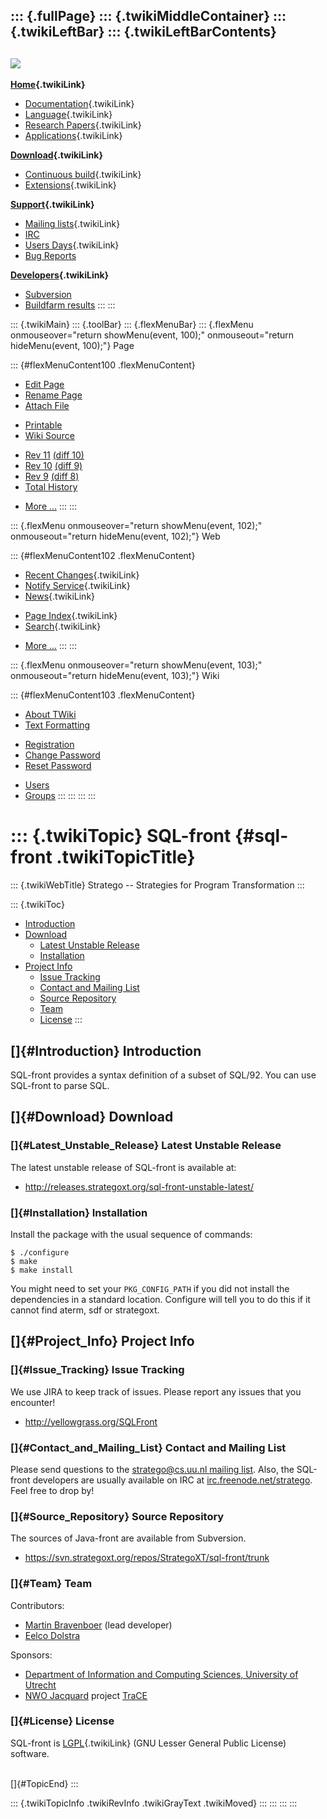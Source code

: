 ::: {.fullPage}
::: {.twikiMiddleContainer}
::: {.twikiLeftBar}
::: {.twikiLeftBarContents}
  ----------------------------------------------------------------------------------
  [![](../pub/Stratego/StrategoLogo/StrategoLogoTextlessWhite-100px.png)](WebHome)
  ----------------------------------------------------------------------------------

**[Home](WebHome){.twikiLink}**

-   [Documentation](StrategoDocumentation){.twikiLink}
-   [Language](StrategoLanguage){.twikiLink}
-   [Research Papers](StrategoPublications){.twikiLink}
-   [Applications](StrategoApplication){.twikiLink}

**[Download](StrategoDownload){.twikiLink}**

-   [Continuous build](ContinuousBuild){.twikiLink}
-   [Extensions](AdditionalPackageDownload){.twikiLink}

**[Support](StrategoSupport){.twikiLink}**

-   [Mailing lists](MailingList){.twikiLink}
-   [IRC](irc://irc.freenode.net/#stratego)
-   [Users Days](StrategoUsersDay){.twikiLink}
-   [Bug Reports](http://yellowgrass.org/project/StrategoXT)

**[Developers](StrategoDev){.twikiLink}**

-   [Subversion](https://svn.strategoxt.org/repos/StrategoXT/strategoxt/trunk)
-   [Buildfarm
    results](http://hydra.nixos.org/jobset/strategoxt/strategoxt-release/all)
:::
:::

::: {.twikiMain}
::: {.toolBar}
::: {.flexMenuBar}
::: {.flexMenu onmouseover="return showMenu(event, 100);" onmouseout="return hideMenu(event, 100);"}
Page

::: {#flexMenuContent100 .flexMenuContent}
-   [Edit
    Page](http://www.program-transformation.org/edit/Stratego/SqlFront?t=1536825510)
-   [Rename
    Page](http://www.program-transformation.org/rename/Stratego/SqlFront)
-   [Attach
    File](http://www.program-transformation.org/attach/Stratego/SqlFront)

<!-- -->

-   [Printable](http://www.program-transformation.org/view/Stratego/SqlFront?skin=print.pattern)
-   [Wiki
    Source](http://www.program-transformation.org/view/Stratego/SqlFront?skin=text&raw=on&contenttype=text/plain)

<!-- -->

-   [Rev
    11](http://www.program-transformation.org/view/Stratego/SqlFront?rev=1.11)
    [(diff 10)](http://www.program-transformation.org/rdiff/Stratego/SqlFront?rev1=1.11&rev2=1.10)
-   [Rev
    10](http://www.program-transformation.org/view/Stratego/SqlFront?rev=1.10)
    [(diff 9)](http://www.program-transformation.org/rdiff/Stratego/SqlFront?rev1=1.10&rev2=1.9)
-   [Rev
    9](http://www.program-transformation.org/view/Stratego/SqlFront?rev=1.9)
    [(diff 8)](http://www.program-transformation.org/rdiff/Stratego/SqlFront?rev1=1.9&rev2=1.8)
-   [Total
    History](http://www.program-transformation.org/rdiff/Stratego/SqlFront)

<!-- -->

-   [More
    \...](http://www.program-transformation.org/oops/Stratego/SqlFront?template=oopsmore&param1=1.11&param2=1.11)
:::
:::

::: {.flexMenu onmouseover="return showMenu(event, 102);" onmouseout="return hideMenu(event, 102);"}
Web

::: {#flexMenuContent102 .flexMenuContent}
-   [Recent Changes](WebChanges){.twikiLink}
-   [Notify Service](WebNotify){.twikiLink}
-   [News](WebNews){.twikiLink}

<!-- -->

-   [Page Index](WebIndex){.twikiLink}
-   [Search](WebSearch){.twikiLink}

<!-- -->

-   [More
    \...](http://www.program-transformation.org/oops/Stratego/SqlFront?template=oopsmore&param1=1.11&param2=1.11)
:::
:::

::: {.flexMenu onmouseover="return showMenu(event, 103);" onmouseout="return hideMenu(event, 103);"}
Wiki

::: {#flexMenuContent103 .flexMenuContent}
-   [About
    TWiki](http://www.program-transformation.org/view/TWiki/WebHome)
-   [Text
    Formatting](http://www.program-transformation.org/view/TWiki/TextFormattingRules)

<!-- -->

-   [Registration](http://www.program-transformation.org/view/TWiki/TWikiRegistration)
-   [Change
    Password](http://www.program-transformation.org/view/TWiki/ChangePassword)
-   [Reset
    Password](http://www.program-transformation.org/view/TWiki/ResetPassword)

<!-- -->

-   [Users](http://www.program-transformation.org/view/Main/TWikiUsers)
-   [Groups](http://www.program-transformation.org/view/Main/TWikiGroups)
:::
:::
:::
:::

::: {.twikiTopic}
SQL-front {#sql-front .twikiTopicTitle}
=========

::: {.twikiWebTitle}
Stratego \-- Strategies for Program Transformation
:::

::: {.twikiToc}
-   [Introduction](SqlFront#Introduction)
-   [Download](SqlFront#Download)
    -   [Latest Unstable Release](SqlFront#Latest_Unstable_Release)
    -   [Installation](SqlFront#Installation)
-   [Project Info](SqlFront#Project_Info)
    -   [Issue Tracking](SqlFront#Issue_Tracking)
    -   [Contact and Mailing List](SqlFront#Contact_and_Mailing_List)
    -   [Source Repository](SqlFront#Source_Repository)
    -   [Team](SqlFront#Team)
    -   [License](SqlFront#License)
:::

[]{#Introduction} Introduction
------------------------------

SQL-front provides a syntax definition of a subset of SQL/92. You can
use SQL-front to parse SQL.

[]{#Download} Download
----------------------

### []{#Latest_Unstable_Release} Latest Unstable Release

The latest unstable release of SQL-front is available at:

-   <http://releases.strategoxt.org/sql-front-unstable-latest/>

### []{#Installation} Installation

Install the package with the usual sequence of commands:

    $ ./configure
    $ make
    $ make install

You might need to set your `PKG_CONFIG_PATH` if you did not install the
dependencies in a standard location. Configure will tell you to do this
if it cannot find aterm, sdf or strategoxt.

[]{#Project_Info} Project Info
------------------------------

### []{#Issue_Tracking} Issue Tracking

We use JIRA to keep track of issues. Please report any issues that you
encounter!

-   <http://yellowgrass.org/SQLFront>

### []{#Contact_and_Mailing_List} Contact and Mailing List

Please send questions to the [stratego\@cs.uu.nl mailing
list](https://mail.cs.uu.nl/mailman/listinfo/stratego). Also, the
SQL-front developers are usually available on IRC at
[irc.freenode.net/stratego](irc://irc.freenode.net/stratego). Feel free
to drop by!

### []{#Source_Repository} Source Repository

The sources of Java-front are available from Subversion.

-   <https://svn.strategoxt.org/repos/StrategoXT/sql-front/trunk>

### []{#Team} Team

Contributors:

-   [Martin Bravenboer](http://martin.bravenboer.name) (lead developer)
-   [Eelco Dolstra](http://www.cs.uu.nl/people/eelco/)

Sponsors:

-   [Department of Information and Computing Sciences, University of
    Utrecht](http://www.cs.uu.nl)
-   [NWO Jacquard](http://www.jacquard.nl/) project
    [TraCE](http://www.cs.uu.nl/wiki/Trace/WebHome)

### []{#License} License

SQL-front is [LGPL](LGPL){.twikiLink} (GNU Lesser General Public
License) software.

\
[]{#TopicEnd}
:::

::: {.twikiTopicInfo .twikiRevInfo .twikiGrayText .twikiMoved}
:::
:::
:::
:::
